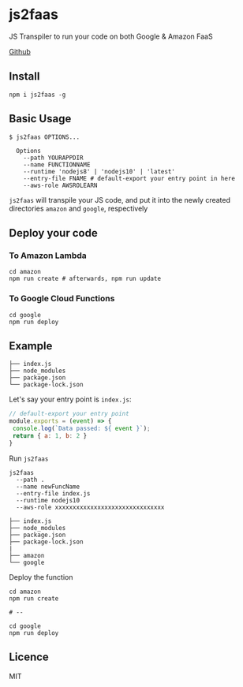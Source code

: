 # js2faas

JS Transpiler to run your code on both Google & Amazon FaaS

[Github](https://github.com/qngapparat/js2faas)

## Install
```shell
npm i js2faas -g
```

## Basic Usage

```shell
$ js2faas OPTIONS... 
  
  Options
    --path YOURAPPDIR 
    --name FUNCTIONNAME 
    --runtime 'nodejs8' | 'nodejs10' | 'latest'
    --entry-file FNAME # default-export your entry point in here
    --aws-role AWSROLEARN
```

`js2faas` will transpile your JS code, and put it into the newly created directories `amazon` and `google`, respectively

## Deploy your code

### To Amazon Lambda

```shell
cd amazon
npm run create # afterwards, npm run update
```

### To Google Cloud Functions

```shell
cd google
npm run deploy
```


## Example

```
├── index.js
├── node_modules
├── package.json
└── package-lock.json
```

Let's say your entry point is `index.js`:
```js
// default-export your entry point
module.exports = (event) => {
 console.log(`Data passed: ${ event }`);
 return { a: 1, b: 2 }
}
```

Run `js2faas`
```shell
js2faas
  --path . 
  --name newFuncName
  --entry-file index.js
  --runtime nodejs10
  --aws-role xxxxxxxxxxxxxxxxxxxxxxxxxxxxxxx
```

```
├── index.js
├── node_modules
├── package.json
├── package-lock.json
|
├── amazon
└── google
```

Deploy the function

```
cd amazon
npm run create

# --

cd google
npm run deploy

```


## Licence

MIT
